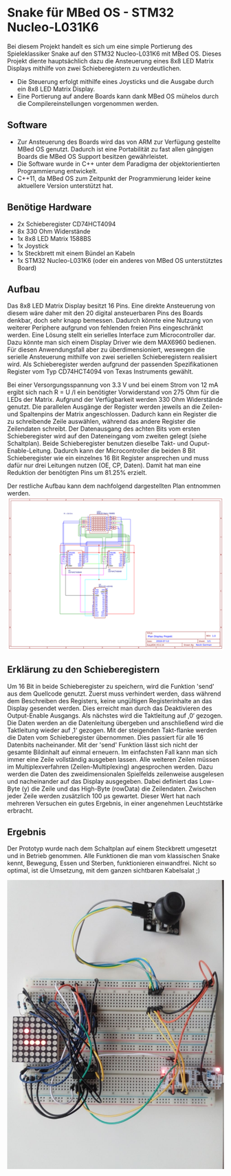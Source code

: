 # Snake für MBed OS - STM32 Nucleo-L031K6
Bei diesem Projekt handelt es sich um eine simple Portierung des Spieleklassiker Snake auf den STM32 Nucleo-L031K6 mit MBed OS.
Dieses Projekt diente hauptsächlich dazu die Ansteuerung eines 8x8 LED Matrix Displays mithilfe von zwei Schieberegistern zu verdeutlichen.
- Die Steuerung erfolgt mithilfe eines Joysticks und die Ausgabe durch ein 8x8 LED Matrix Display.
- Eine Portierung auf andere Boards kann dank MBed OS mühelos durch die Compilereinstellungen vorgenommen werden.

## Software
- Zur Ansteuerung des Boards wird das von ARM zur Verfügung gestellte MBed OS genutzt. Dadurch ist eine Portabilität zu fast allen gängigen Boards die MBed OS Support besitzen gewährleistet.
- Die Software wurde in C++ unter dem Paradigma der objektorientierten Programmierung entwickelt.
- C++11, da MBed OS zum Zeitpunkt der Programmierung leider keine aktuellere Version unterstützt hat.

## Benötige Hardware 
- 2x Schieberegister CD74HCT4094
- 8x 330 Ohm Widerstände
- 1x 8x8 LED Matrix 1588BS
- 1x Joystick
- 1x Steckbrett mit einem Bündel an Kabeln
- 1x STM32 Nucleo-L031K6 (oder ein anderes von MBed OS unterstütztes Board) 

## Aufbau
Das 8x8 LED Matrix Display besitzt 16 Pins. Eine direkte Ansteuerung von diesem wäre daher mit den 20 digital ansteuerbaren Pins des Boards denkbar, doch sehr knapp bemessen. Dadurch könnte eine Nutzung von weiterer Periphere aufgrund von fehlenden freien Pins eingeschränkt werden. 
Eine Lösung stellt ein serielles Interface zum Microcontroller dar. Dazu könnte man sich einem Display Driver wie dem MAX6960 bedienen. Für diesen Anwendungsfall aber zu überdimensioniert, weswegen die serielle Ansteuerung mithilfe von zwei seriellen Schieberegistern realisiert wird. Als Schieberegister werden aufgrund der passenden Spezifikationen Register vom Typ CD74HCT4094 von Texas Instruments gewählt. 

Bei einer Versorgungsspannung von 3.3 V und bei einem Strom von 12 mA ergibt sich nach  R = U /I  ein benötigter Vorwiderstand von 275 Ohm für die LEDs der Matrix. Aufgrund der Verfügbarkeit werden 330 Ohm Widerstände genutzt.
Die parallelen Ausgänge der Register werden jeweils an die Zeilen- und Spaltenpins der Matrix angeschlossen. Dadurch kann ein Register die zu schreibende Zeile auswählen, während das andere Register die Zeilendaten schreibt.
Der Datenausgang des achten Bits vom ersten Schieberegister wird auf den Dateneingang vom zweiten gelegt (siehe Schaltplan). Beide Schieberegister benutzen dieselbe Takt- und Ouput-Enable-Leitung. Dadurch kann der Microcontroller die beiden 8 Bit Schieberegister wie ein einzelnes 16 Bit Register ansprechen und muss dafür nur drei Leitungen nutzen (OE, CP, Daten).  Damit hat man eine Reduktion der benötigten Pins um 81.25% erzielt. 

Der restliche Aufbau kann dem nachfolgend dargestellten Plan entnommen werden. 
![Alt text](Dokumentation/Plan.png?raw=true "Plan vom Kabelsalat")

## Erklärung zu den Schieberegistern
Um 16 Bit in beide Schieberegister zu speichern, wird die Funktion 'send' aus dem Quellcode genutzt. Zuerst muss verhindert werden, dass während dem Beschreiben des Registers, keine ungültigen Registerinhalte an das Display gesendet werden. Dies erreicht man durch das Deaktivieren des Output-Enable Ausgangs. Als nächstes wird die Taktleitung auf ‚0‘ gezogen. Die Daten werden an die Datenleitung übergeben und anschließend wird die Taktleitung wieder auf ‚1‘ gezogen. Mit der steigenden Takt-flanke werden die Daten vom Schieberegister übernommen. Dies passiert für alle 16 Datenbits nacheinander.
Mit der 'send' Funktion lässt sich nicht der gesamte Bildinhalt auf einmal erneuern. Im einfachsten Fall kann man sich immer eine Zeile vollständig ausgeben lassen. Alle weiteren Zeilen müssen im Multiplexverfahren (Zeilen-Multiplexing) angesprochen werden. Dazu werden die Daten des zweidimensionalen Spielfelds zeilenweise ausgelesen und nacheinander auf das Display ausgegeben. Dabei definiert das Low-Byte (y) die Zeile und das High-Byte (rowData) die Zeilendaten. Zwischen jeder Zeile werden zusätzlich 100 μs gewartet. Dieser Wert hat nach mehreren Versuchen ein gutes Ergebnis, in einer angenehmen Leuchtstärke erbracht. 



## Ergebnis
Der Prototyp wurde nach dem Schaltplan auf einem Steckbrett umgesetzt und in Betrieb genommen. 
Alle Funktionen die man vom klassischen Snake kennt, Bewegung, Essen und Sterben, funktionieren einwandfrei. Nicht so optimal, ist die Umsetzung, mit dem ganzen sichtbaren Kabelsalat ;) 

![Alt text](Dokumentation/FertigerAufbau.jpg "Der Kabelsalat")
